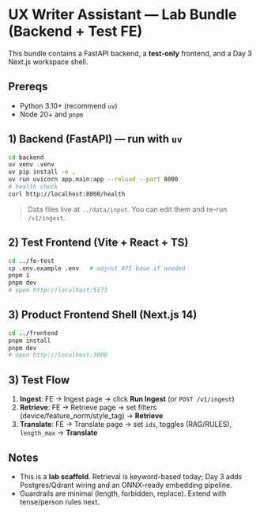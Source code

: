 # UX Writer Assistant — Lab Bundle (Backend + Test FE)

This bundle contains a FastAPI backend, a **test-only** frontend, and a Day 3 Next.js workspace shell.

## Prereqs
- Python 3.10+ (recommend `uv`)
- Node 20+ and `pnpm`

## 1) Backend (FastAPI) — run with `uv`
```bash
cd backend
uv venv .venv
uv pip install -e .
uv run uvicorn app.main:app --reload --port 8000
# health check
curl http://localhost:8000/health
```

> Data files live at `../data/input`. You can edit them and re-run `/v1/ingest`.

## 2) Test Frontend (Vite + React + TS)
```bash
cd ../fe-test
cp .env.example .env   # adjust API base if needed
pnpm i
pnpm dev
# open http://localhost:5173
```

## 3) Product Frontend Shell (Next.js 14)
```bash
cd ../frontend
pnpm install
pnpm dev
# open http://localhost:3000
```

## 3) Test Flow
1. **Ingest**: FE → Ingest page → click **Run Ingest** (or `POST /v1/ingest`)
2. **Retrieve**: FE → Retrieve page → set filters (device/feature_norm/style_tag) → **Retrieve**
3. **Translate**: FE → Translate page → set `ids`, toggles (RAG/RULES), `length_max` → **Translate**

## Notes
- This is a **lab scaffold**. Retrieval is keyword-based today; Day 3 adds Postgres/Qdrant wiring and an ONNX-ready embedding pipeline.
- Guardrails are minimal (length, forbidden, replace). Extend with tense/person rules next.
